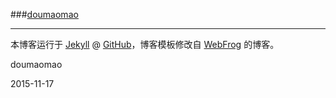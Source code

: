 ###[doumaomao](http://doumaomao.github.io/)

---

本博客运行于 [Jekyll](http://jekyllrb.com) @ [GitHub](http://github.com/niushuai/reading)，博客模板修改自 [WebFrog](http://webfrogs.me/) 的博客。

doumaomao

2015-11-17
